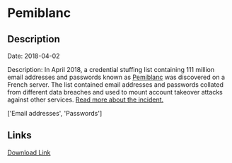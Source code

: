 # Pemiblanc

## Description

Date: 2018-04-02

Description:
In April 2018, a credential stuffing list containing 111 million email addresses and passwords known as <a href="https://www.troyhunt.com/the-111-million-pemiblanc-credential-stuffing-list" target="_blank" rel="noopener">Pemiblanc</a> was discovered on a French server. The list contained email addresses and passwords collated from different data breaches and used to mount account takeover attacks against other services. <a href="https://www.troyhunt.com/the-111-million-pemiblanc-credential-stuffing-list" target="_blank" rel="noopener">Read more about the incident.</a>


['Email addresses', 'Passwords']

## Links

[Download Link](https://link-to.net/1229997/977.1986216380772/dynamic/?r=cGVtaWJsYW5jLmNvbQ==)